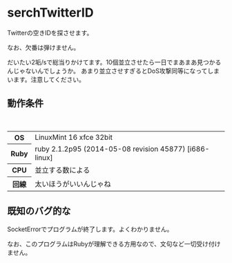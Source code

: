 serchTwitterID
==============

Twitterの空きIDを探させます。

なお、欠番は弾けません。

だいたい2垢/sで総当りかけてます。10個並立させたら一日でまあまあ見つかるんじゃないんでしょうか。
あまり並立させすぎるとDoS攻撃同等になってしまいます。注意してください。

<h2>動作条件</h2><br>
<table>
<tr><th>OS</th><td>LinuxMint 16 xfce 32bit</td></tr>
<tr><th>Ruby</th><td>ruby 2.1.2p95 (2014-05-08 revision 45877) [i686-linux]</td></tr>
<tr><th>CPU</th><td>並立する数による</td></tr>
<tr><th>回線</th><td>太いほうがいいんじゃね</td></tr>
</table>


<h2>既知のバグ的な</h2>
SocketErrorでプログラムが終了します。よくわかりません。


なお、このプログラムはRubyが理解できる方用なので、文句など一切受け付けません。
